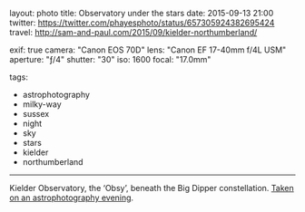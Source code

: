 layout: photo
title: Observatory under the stars
date: 2015-09-13 21:00
twitter: https://twitter.com/phayesphoto/status/657305924382695424
travel: http://sam-and-paul.com/2015/09/kielder-northumberland/

exif: true
camera: "Canon EOS 70D"
lens: "Canon EF 17-40mm f/4L USM"
aperture: "ƒ/4"
shutter: "30"
iso: 1600
focal: "17.0mm"

tags:
  - astrophotography
  - milky-way
  - sussex
  - night
  - sky
  - stars
  - kielder
  - northumberland
---

Kielder Observatory, the ‘Obsy’, beneath the Big Dipper constellation. [Taken on an astrophotography evening](http://sam-and-paul.com/2015/09/kielder-northumberland/2).
